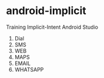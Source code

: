 # android-implicit
Training Implicit-Intent Android Studio
1. Dial
2. SMS
3. WEB
4. MAPS
5. EMAIL
6. WHATSAPP
